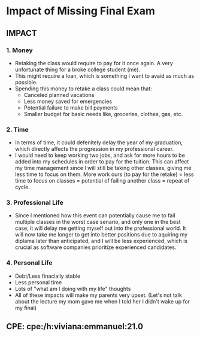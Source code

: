 #	Impact of Missing Final Exam


##	**IMPACT**
### 1. Money
* Retaking the class would require to pay for it once again. A very unfortunate thing for a broke college student (me).
* This might require a loan, which is something I want to avaid as much as possible.
* Spending this money to retake a class could mean that:
	* Canceled planned vacations
	* Less money saved for emergencies
	* Potential failure to make bill payments 
	* Smaller budget for basic needs like, groceries, clothes, gas, etc.

### 2. Time
* In terms of time, it could defenitely delay the year of my graduation, which directly affects the progression in my professional career.
* I would need to keep working two jobs, and ask for more hours to be added into my schedules in order to pay for the tuition. This can affect my time management since I will still be taking other classes, giving me less time to focus on them. More work ours (to pay for the retake) = less time to focus on classes = potential of failing another class = repeat of cycle.

### 3. Professional Life
* Since I mentioned how this event can potentially cause me to fail multiple classes in the worst case senario,
and only one in the best case, it will delay me getting myself out into the professional world. 
It will now take me longer to get into better positions due to aquiring my diplama later than anticipated, 
and I will be less experienced, which is crucial as software companies prioritize experienced candidates.

### 4. Personal Life
* Debt/Less finacially stable
* Less personal time 
* Lots of "what am I doing with my life" thoughts
* All of these impacts will make my parents very upset. (Let's not talk about the lecture my mom gave me
when I told her I didn't wake up for my final)


## **CPE**: cpe:/h:viviana:emmanuel:21.0


